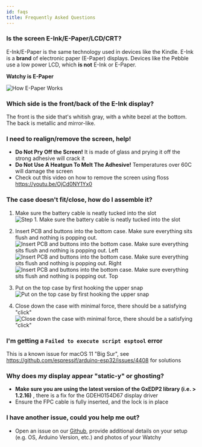 ```yaml
---
id: faqs
title: Frequently Asked Questions
---
```


### Is the screen E-Ink/E-Paper/LCD/CRT?

E-Ink/E-Paper is the same technology used in devices like the Kindle. E-Ink is a **brand** of electronic paper (E-Paper) displays. Devices like the Pebble use a low power LCD, which **is not** E-Ink or E-Paper.

**Watchy is E-Paper**

![How E-Paper Works](../static/img/epaper.gif)

### Which side is the front/back of the E-Ink display?

The front is the side that's whitish gray, with a white bezel at the bottom. The back is metallic and mirror-like.

### I need to realign/remove the screen, help!
- **Do Not Pry Off the Screen!** It is made of glass and prying it off the strong adhesive will crack it
- **Do Not Use A Heatgun To Melt The Adhesive!** Temperatures over 60C will damage the screen
- Check out this video on how to remove the screen using floss https://youtu.be/OjCd0NY1Yx0

### The case doesn't fit/close, how do I assemble it?

1. Make sure the battery cable is neatly tucked into the slot
![Step 1. Make sure the battery cable is neatly tucked into the slot](../static/img/case_assem/watchy_case_assem_1.jpg)

2. Insert PCB and buttons into the bottom case. Make sure everything sits flush and nothing is popping out.
![Insert PCB and buttons into the bottom case. Make sure everything sits flush and nothing is popping out. Left](../static/img/case_assem/watchy_case_assem_2.jpg)
![Insert PCB and buttons into the bottom case. Make sure everything sits flush and nothing is popping out. Right](../static/img/case_assem/watchy_case_assem_3.jpg)
![Insert PCB and buttons into the bottom case. Make sure everything sits flush and nothing is popping out. Top](../static/img/case_assem/watchy_case_assem_4.jpg)

3. Put on the top case by first hooking the upper snap
![Put on the top case by first hooking the upper snap](../static/img/case_assem/watchy_case_assem_5.jpg)

4. Close down the case with minimal force, there should be a satisfying "click"
![Close down the case with minimal force, there should be a satisfying "click"](../static/img/case_assem/watchy_case_assem_6.jpg)

### I'm getting a ```Failed to execute script esptool``` error

This is a known issue for macOS 11 "Big Sur", see https://github.com/espressif/arduino-esp32/issues/4408 for solutions

### Why does my display appear "static-y" or ghosting?

- **Make sure you are using the latest version of the GxEDP2 library (i.e. > 1.2.16)** , there is a fix for the GDEH0154D67 display driver
- Ensure the FPC cable is fully inserted, and the lock is in place

### I have another issue, could you help me out?

- Open an issue on our [Github](https://github.com/sqfmi/Watchy/issues), provide additional details on your setup (e.g. OS, Arduino Version, etc.) and photos of your Watchy
